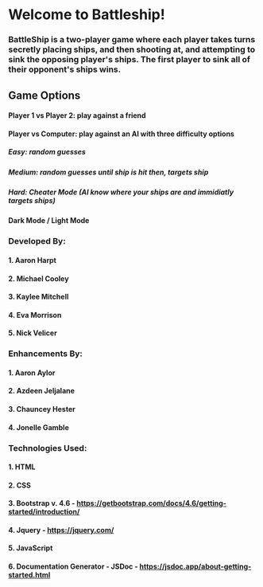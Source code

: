 # Welcome to Battleship!
### BattleShip is a two-player game where each player takes turns secretly placing ships, and then shooting at, and attempting to sink the opposing player's ships.  The first player to sink all of their opponent's ships wins.

## Game Options
#### Player 1 vs Player 2: play against a friend
#### Player vs Computer: play against an AI with three difficulty options
##### Easy: random guesses
##### Medium: random guesses until ship is hit then, targets ship
##### Hard: Cheater Mode (AI know where your ships are and immidiatly targets ships)
#### Dark Mode / Light Mode

### Developed By:
#### 1. Aaron Harpt
#### 2. Michael Cooley
#### 3. Kaylee Mitchell
#### 4. Eva Morrison
#### 5. Nick Velicer


### Enhancements By:
#### 1. Aaron Aylor
#### 2. Azdeen Jeljalane 
#### 3. Chauncey Hester
#### 4. Jonelle Gamble


### Technologies Used:
#### 1. HTML
#### 2. CSS
#### 3. Bootstrap v. 4.6 - https://getbootstrap.com/docs/4.6/getting-started/introduction/
#### 4. Jquery - https://jquery.com/
#### 5. JavaScript
#### 6. Documentation Generator - JSDoc - https://jsdoc.app/about-getting-started.html
